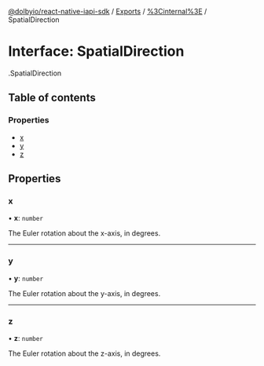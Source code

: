 [@dolbyio/react-native-iapi-sdk](../README.md) / [Exports](../modules.md) / [%3Cinternal%3E](../modules/_internal_.md) / SpatialDirection

# Interface: SpatialDirection

[<internal>](../modules/_internal_.md).SpatialDirection

## Table of contents

### Properties

- [x](_internal_.SpatialDirection.md#x)
- [y](_internal_.SpatialDirection.md#y)
- [z](_internal_.SpatialDirection.md#z)

## Properties

### x

• **x**: `number`

The Euler rotation about the x-axis, in degrees.

___

### y

• **y**: `number`

The Euler rotation about the y-axis, in degrees.

___

### z

• **z**: `number`

The Euler rotation about the z-axis, in degrees.
